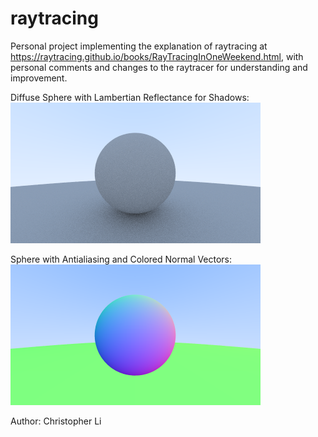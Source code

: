 # raytracing

Personal project implementing the explanation of raytracing at https://raytracing.github.io/books/RayTracingInOneWeekend.html,
with personal comments and changes to the raytracer for understanding and improvement.

Diffuse Sphere with Lambertian Reflectance for Shadows:
![diffuse_sphere_8_true_lambertian](diffuse_sphere_8_true_lambertian.png)

Sphere with Antialiasing and Colored Normal Vectors:
![antialiasing_sphere](antialiasing_sphere.png)

Author:
Christopher Li
